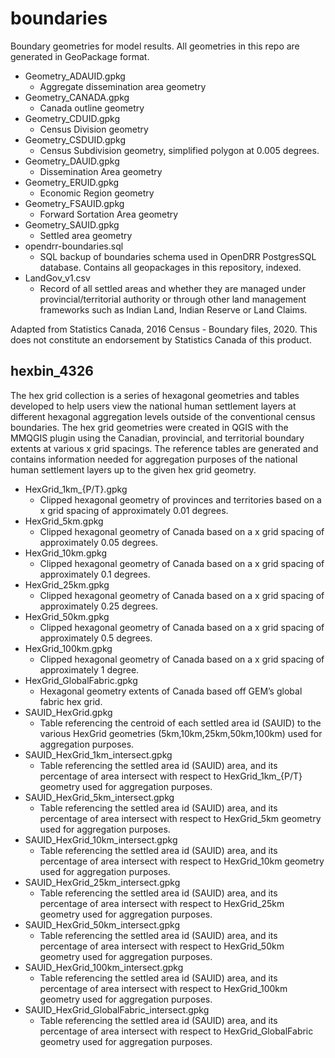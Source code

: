 # boundaries
Boundary geometries for model results.  All geometries in this repo are generated in GeoPackage format.

 - Geometry_ADAUID.gpkg
	- Aggregate dissemination area geometry
 - Geometry_CANADA.gpkg
	- Canada outline geometry
 - Geometry_CDUID.gpkg
	 - Census Division geometry
 - Geometry_CSDUID.gpkg
	- Census Subdivision geometry, simplified polygon at 0.005 degrees. 
 - Geometry_DAUID.gpkg
	- Dissemination Area geometry
 - Geometry_ERUID.gpkg
	- Economic Region geometry
 - Geometry_FSAUID.gpkg
	- Forward Sortation Area geometry
 - Geometry_SAUID.gpkg
	 -  Settled area geometry
 - opendrr-boundaries.sql
 	 - SQL backup of boundaries schema used in OpenDRR PostgresSQL database.  Contains all geopackages in this repository, indexed.
 - LandGov_v1.csv
	 - Record of all settled areas and whether they are managed under provincial/territorial authority or through other land management frameworks such as Indian Land, Indian Reserve or Land Claims.
 
  Adapted from Statistics Canada, 2016 Census - Boundary files, 2020. This does not constitute an endorsement by Statistics Canada of this product.

## hexbin_4326

The hex grid collection is a series of hexagonal geometries and tables developed to help users view the national human settlement layers at different hexagonal aggregation levels outside of the conventional census boundaries.  The hex grid geometries were created in QGIS with the MMQGIS plugin using the Canadian, provincial, and territorial boundary extents at various x grid spacings.  The reference tables are generated and contains information needed for aggregation purposes of the national human settlement layers up to the given hex grid geometry.  

 - HexGrid_1km_{P/T}.gpkg
	- Clipped hexagonal geometry of provinces and territories based on a x grid spacing of approximately 0.01 degrees.
 - HexGrid_5km.gpkg
	- Clipped hexagonal geometry of Canada based on a x grid spacing of approximately 0.05 degrees.
 - HexGrid_10km.gpkg
    - Clipped hexagonal geometry of Canada based on a x grid spacing of approximately 0.1 degrees.
 - HexGrid_25km.gpkg
    - Clipped hexagonal geometry of Canada based on a x grid spacing of approximately 0.25 degrees.
 - HexGrid_50km.gpkg
    - Clipped hexagonal geometry of Canada based on a x grid spacing of approximately 0.5 degrees.
 - HexGrid_100km.gpkg
    - Clipped hexagonal geometry of Canada based on a x grid spacing of approximately 1 degree.
 - HexGrid_GlobalFabric.gpkg
    - Hexagonal geometry extents of Canada based off GEM’s global fabric hex grid.
 - SAUID_HexGrid.gpkg
	- Table referencing the centroid of each settled area id (SAUID) to the various HexGrid geometries (5km,10km,25km,50km,100km) used for aggregation purposes.
- SAUID_HexGrid_1km_intersect.gpkg
	- Table referencing the settled area id (SAUID) area, and its percentage of area intersect with respect to HexGrid_1km_{P/T} geometry used for aggregation purposes.
- SAUID_HexGrid_5km_intersect.gpkg
	- Table referencing the settled area id (SAUID) area, and its percentage of area intersect with respect to HexGrid_5km geometry used for aggregation purposes.
- SAUID_HexGrid_10km_intersect.gpkg
	- Table referencing the settled area id (SAUID) area, and its percentage of area intersect with respect to HexGrid_10km geometry used for aggregation purposes.
- SAUID_HexGrid_25km_intersect.gpkg
	- Table referencing the settled area id (SAUID) area, and its percentage of area intersect with respect to HexGrid_25km geometry used for aggregation purposes.
- SAUID_HexGrid_50km_intersect.gpkg
	- Table referencing the settled area id (SAUID) area, and its percentage of area intersect with respect to HexGrid_50km geometry used for aggregation purposes.
- SAUID_HexGrid_100km_intersect.gpkg
	- Table referencing the settled area id (SAUID) area, and its percentage of area intersect with respect to HexGrid_100km geometry used for aggregation purposes.
- SAUID_HexGrid_GlobalFabric_intersect.gpkg
	- Table referencing the settled area id (SAUID) area, and its percentage of area intersect with respect to HexGrid_GlobalFabric geometry used for aggregation purposes.
